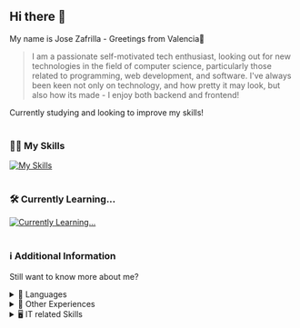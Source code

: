 <!-- Header Section: Greetings, Bio and Info -->
## Hi there 👋

<!-- https://codesandbox.io/s/readme-intro-gif-forked-t4rnjx?file=/src/main.js lmao what -->

My name is Jose Zafrilla - Greetings from Valencia🥘 <br>

> I am a passionate self-motivated tech enthusiast, looking out for new technologies in the field of computer science, particularly those related to programming, web development, and software. 
> I've always been keen not only on technology, and how pretty it may look, but also how its made - I enjoy both backend and frontend! <br>

Currently studying and looking to improve my skills!<br><br>

<!-- Skills & Learning section -->

### 👨‍💻 My Skills 
[![My Skills](https://skillicons.dev/icons?i=html,css,sass,bootstrap,js,java,blender,ps,wordpress,mysql,php)](https://skillicons.dev)<br><br>

### 🛠️ Currently Learning...
[![Currently Learning...](https://skillicons.dev/icons?i=laravel,maven)](https://skillicons.dev)<br><br>

<!-- Gif under construction -->
<!-- The video used in the gif was taken from: https://www.youtube.com/watch?v=s9xk77X4m5c -->

<!--
### 🚧 Projects
Nothing worth mentioning... yet!-->

<!-- Additional Info section -->

### ℹ️ Additional Information
Still want to know more about me?

<!-- Language Summary -->
<details>
<summary> 💬 Languages</summary> <br>
· Spanish: Native <br>
· Valencian: Native <br>
· English: B2 passed with honor, equivalent to C1 (Cambridge) <br><br>

> From a young age, I have been passionate about both technology and the English language, and I have used English on a daily basis as long as I can remember. This has allowed me to improve my skills and communicate with people from all walks of life. <br>
</details>

<!-- Other Experiences Summary -->
<details>
<summary> 🧠 Other Experiences </summary> <br>
· Got experience by training under an profesional's business IT team <br>
· Worked on several fields with different kinds of people from all ages and personalities <br>
· Participated in several projects with different partners through many courses <br><br>

> Even though I still got much to learn, the brief experiences i've already had are shaping me in the right direction, boht making me a good team player and giving me enough enthusiasm and motivation to keep on learning while doing a good job. <br>
</details>

<!-- IT related Skills Summary -->
<details>
<summary> 🖥️ IT related Skills </summary> <br>

· Assemble and mantain computer equipment<br>
· Local Area Networks<br>
· Office Applications and others<br>
· Single-user/Multi-user operating systems environments<br>
· Network Operating Systems<br>
· Computer Security<br>
· Network Services<br>
· Web Applications<br>
· Vocational Training, Labor Guidance, Business and Entrepreneurial Initiative<br>
· Web Hosting Systems<br>
· Servers & Clients<br>
· MYSQL Databases<br>
· Worked with environments like Github and Docker<br>

Miscelaneous IT Certifications:<br>
· Cisco Networking and Routing<br>
· Microsoft Office Specialist<br>

</details>

<!-- END OF VISIBLE CONTENT -->
<!--
**Jozaru27/Jozaru27** is a ✨ _special_ ✨ repository because its `README.md` (this file) appears on your GitHub profile.

Here are some ideas to get you started:

- 🔭 I’m currently working on ...
- 🌱 I’m currently learning ...
- 👯 I’m looking to collaborate on ...
- 🤔 I’m looking for help with ...
- 💬 Ask me about ...
- 📫 How to reach me: ...
- 😄 Pronouns: ...
- ⚡ Fun fact: ...
-->

<!-- Big Icons in this Readme hav been used thanks to https://skillicons.dev/ -->
